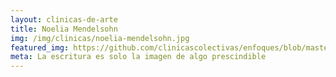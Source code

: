 ```yaml
---
layout: clinicas-de-arte
title: Noelia Mendelsohn
img: /img/clinicas/noelia-mendelsohn.jpg
featured_img: https://github.com/clinicascolectivas/enfoques/blob/master/clinicas/2015/noelia-mendelsohn/noelia-5.JPG?raw=true
meta: La escritura es solo la imagen de algo prescindible
---
```

